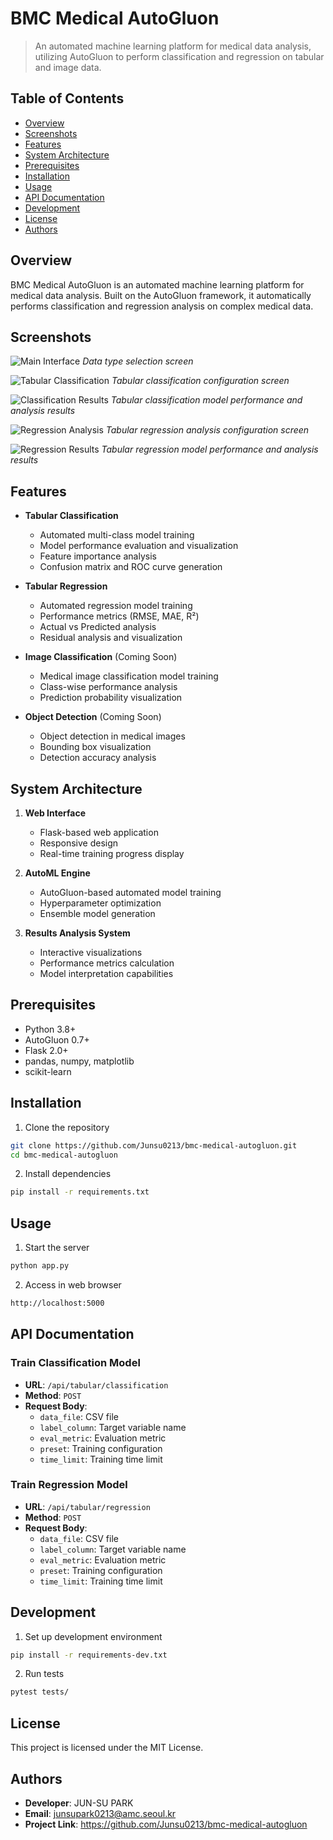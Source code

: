 # BMC Medical AutoGluon

> An automated machine learning platform for medical data analysis, utilizing AutoGluon to perform classification and regression on tabular and image data.

## Table of Contents
- [Overview](#overview)
- [Screenshots](#screenshots)
- [Features](#features)
- [System Architecture](#system-architecture)
- [Prerequisites](#prerequisites)
- [Installation](#installation)
- [Usage](#usage)
- [API Documentation](#api-documentation)
- [Development](#development)
- [License](#license)
- [Authors](#authors)

## Overview

BMC Medical AutoGluon is an automated machine learning platform for medical data analysis. Built on the AutoGluon framework, it automatically performs classification and regression analysis on complex medical data.

## Screenshots

![Main Interface](screenshots/main.png)
*Data type selection screen*

![Tabular Classification](screenshots/tabular_classification.png)
*Tabular classification configuration screen*

![Classification Results](screenshots/classification_results.png)
*Tabular classification model performance and analysis results*

![Regression Analysis](screenshots/regression.png)
*Tabular regression analysis configuration screen*

![Regression Results](screenshots/regression_results.png)
*Tabular regression model performance and analysis results*

## Features

- **Tabular Classification**
  - Automated multi-class model training
  - Model performance evaluation and visualization
  - Feature importance analysis
  - Confusion matrix and ROC curve generation

- **Tabular Regression**
  - Automated regression model training
  - Performance metrics (RMSE, MAE, R²)
  - Actual vs Predicted analysis
  - Residual analysis and visualization

- **Image Classification** (Coming Soon)
  - Medical image classification model training
  - Class-wise performance analysis
  - Prediction probability visualization

- **Object Detection** (Coming Soon)
  - Object detection in medical images
  - Bounding box visualization
  - Detection accuracy analysis

## System Architecture

1. **Web Interface**
   - Flask-based web application
   - Responsive design
   - Real-time training progress display

2. **AutoML Engine**
   - AutoGluon-based automated model training
   - Hyperparameter optimization
   - Ensemble model generation

3. **Results Analysis System**
   - Interactive visualizations
   - Performance metrics calculation
   - Model interpretation capabilities

## Prerequisites

- Python 3.8+
- AutoGluon 0.7+
- Flask 2.0+
- pandas, numpy, matplotlib
- scikit-learn

## Installation

1. Clone the repository
```bash
git clone https://github.com/Junsu0213/bmc-medical-autogluon.git
cd bmc-medical-autogluon
```

2. Install dependencies
```bash
pip install -r requirements.txt
```

## Usage

1. Start the server
```bash
python app.py
```

2. Access in web browser
```bash
http://localhost:5000
```

## API Documentation

### Train Classification Model

- **URL**: `/api/tabular/classification`
- **Method**: `POST`
- **Request Body**: 
  - `data_file`: CSV file
  - `label_column`: Target variable name
  - `eval_metric`: Evaluation metric
  - `preset`: Training configuration
  - `time_limit`: Training time limit

### Train Regression Model

- **URL**: `/api/tabular/regression`
- **Method**: `POST`
- **Request Body**: 
  - `data_file`: CSV file
  - `label_column`: Target variable name
  - `eval_metric`: Evaluation metric
  - `preset`: Training configuration
  - `time_limit`: Training time limit

## Development

1. Set up development environment
```bash
pip install -r requirements-dev.txt
```

2. Run tests
```bash
pytest tests/
```

## License

This project is licensed under the MIT License.

## Authors

- **Developer**: JUN-SU PARK
- **Email**: junsupark0213@amc.seoul.kr
- **Project Link**: https://github.com/Junsu0213/bmc-medical-autogluon